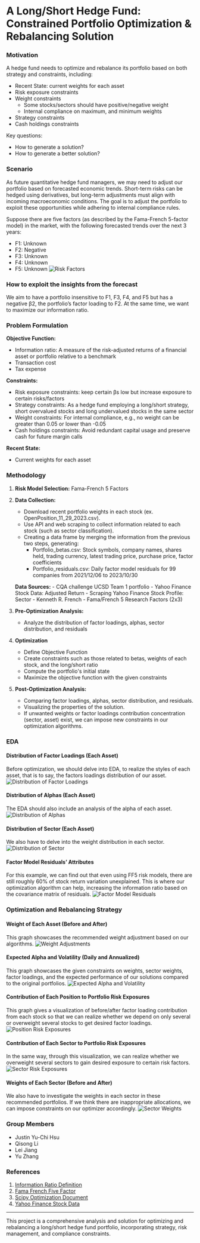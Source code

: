 # A Long/Short Hedge Fund: Constrained Portfolio Optimization & Rebalancing Solution

### Motivation

A hedge fund needs to optimize and rebalance its portfolio based on both strategy and constraints, including:
- Recent State: current weights for each asset
- Risk exposure constraints
- Weight constraints
  - Some stocks/sectors should have positive/negative weight
  - Internal compliance on maximum, and minimum weights
- Strategy constraints
- Cash holdings constraints

Key questions:
- How to generate a solution?
- How to generate a better solution?

### Scenario

As future quantitative hedge fund managers, we may need to adjust our portfolio based on forecasted economic trends. Short-term risks can be hedged using derivatives, but long-term adjustments must align with incoming macroeconomic conditions. The goal is to adjust the portfolio to exploit these opportunities while adhering to internal compliance rules.

Suppose there are five factors (as described by the Fama-French 5-factor model) in the market, with the following forecasted trends over the next 3 years:
- F1: Unknown
- F2: Negative
- F3: Unknown
- F4: Unknown
- F5: Unknown
![Risk Factors](Graphical_Illustrations/risk_factors_past_performance.png)


### How to exploit the insights from the forecast

We aim to have a portfolio insensitive to F1, F3, F4, and F5 but has a negative β2, the portfolio’s factor loading to F2. At the same time, we want to maximize our information ratio.

### Problem Formulation

**Objective Function:**
- Information ratio: A measure of the risk-adjusted returns of a financial asset or portfolio relative to a benchmark
- Transaction cost
- Tax expense

**Constraints:**
- Risk exposure constraints: keep certain βs low but increase exposure to certain risks/factors
- Strategy constraints: As a hedge fund employing a long/short strategy, short overvalued stocks and long undervalued stocks in the same sector
- Weight constraints: For internal compliance, e.g., no weight can be greater than 0.05 or lower than -0.05
- Cash holdings constraints: Avoid redundant capital usage and preserve cash for future margin calls

**Recent State:**
- Current weights for each asset

### Methodology

1. **Risk Model Selection:** Fama-French 5 Factors
2. **Data Collection:**
    - Download recent portfolio weights in each stock (ex. OpenPosition_11_29_2023.csv). 
    - Use API and web scraping to collect information related to each stock (such as sector classification).
    - Creating a data frame by merging the information from the previous two steps, generating:
        - Portfolio_betas.csv: Stock symbols, company names, shares held, trading currency, latest trading price, purchase price, factor coefficients
        - Portfolio_residuals.csv: Daily factor model residuals for 99 companies from 2021/12/06 to 2023/10/30

    **Data Sources:**
        - CQA challenge UCSD Team 1 portfolio
        - Yahoo Finance Stock Data: Adjusted Return
        - Scraping Yahoo Finance Stock Profile: Sector
        - Kenneth R. French - Fama/French 5 Research Factors (2x3)

3. **Pre-Optimization Analysis:**
    - Analyze the distribution of factor loadings, alphas, sector distribution, and residuals

4. **Optimization**
    
    - Define Objective Function
    - Create constraints such as those related to betas, weights of each stock, and the long/short ratio
    - Compute the portfolio's initial state
    - Maximize the objective function with the given constraints

5. **Post-Optimization Analysis:**
    - Comparing factor loadings, alphas, sector distribution, and residuals.
    - Visualizing the properties of the solution.
    - If unwanted weights or factor loadings contribution concentration (sector, asset) exist, we can impose new constraints in our optimization algorithms.
    

### EDA

#### Distribution of Factor Loadings (Each Asset)
Before optimization, we should delve into EDA, to realize the styles of each asset, that is to say, the factors loadings distribution of our asset.
![Distribution of Factor Loadings](Graphical_Illustrations/factor_loadings.png)

#### Distribution of Alphas (Each Asset)
The EDA should also include an analysis of the alpha of each asset.
![Distribution of Alphas](Graphical_Illustrations/alphas.png)

#### Distribution of Sector (Each Asset)
We also have to delve into the weight distribution in each sector.
![Distribution of Sector](Graphical_Illustrations/sector_distribution.png)

#### Factor Model Residuals’ Attributes
For this example, we can find out that even using FF5 risk models, there are still roughly 60% of stock return variation unexplained. This is where our optimization algorithm can help, increasing the information ratio based on the covariance matrix of residuals.
![Factor Model Residuals](Graphical_Illustrations/residuals.png)


### Optimization and Rebalancing Strategy
#### Weight of Each Asset (Before and After)
This graph showcases the recommended weight adjustment based on our algorithms.
![Weight Adjustments](Graphical_Illustrations/weights_adjustment.png)

#### Expected Alpha and Volatility (Daily and Annualized)
This graph showcases the given constraints on weights, sector weights, factor loadings, and the expected performance of our solutions compared to the original portfolios.
![Expected Alpha and Volatility](Graphical_Illustrations/alpha_volatility.png)

#### Contribution of Each Position to Portfolio Risk Exposures
This graph gives a visualization of before/after factor loading contribution from each stock so that we can realize whether we depend on only several or overweight several stocks to get desired factor loadings.
![Position Risk Exposures](Graphical_Illustrations/position_risk_exposures.gif)

#### Contribution of Each Sector to Portfolio Risk Exposures
In the same way, through this visualization, we can realize whether we overweight several sectors to gain desired exposure to certain risk factors.
![Sector Risk Exposures](Graphical_Illustrations/sector_risk_exposures.png)

#### Weights of Each Sector (Before and After)
We also have to investigate the weights in each sector in these recommended portfolios. If we think there are inappropriate allocations, we can impose constraints on our optimizer accordingly.
![Sector Weights](Graphical_Illustrations/sector_weights.png)


### Group Members
- Justin Yu-Chi Hsu
- Qisong Li
- Lei Jiang
- Yu Zhang

### References

1. [Information Ratio Definition](https://corporatefinanceinstitute.com/resources/career-map/sell-side/capital-markets/information-ratio/)
2. [Fama French Five Factor](https://mba.tuck.dartmouth.edu/pages/faculty/ken.french/Data_Library/f-f_5_factors_2x3.html)
3. [Scipy Optimization Document](https://docs.scipy.org/doc/scipy/reference/optimize.minimize-slsqp.html)
4. [Yahoo Finance Stock Data](https://finance.yahoo.com/quote/AAPL/profile?p=AAPL)

---

This project is a comprehensive analysis and solution for optimizing and rebalancing a long/short hedge fund portfolio, incorporating strategy, risk management, and compliance constraints.
